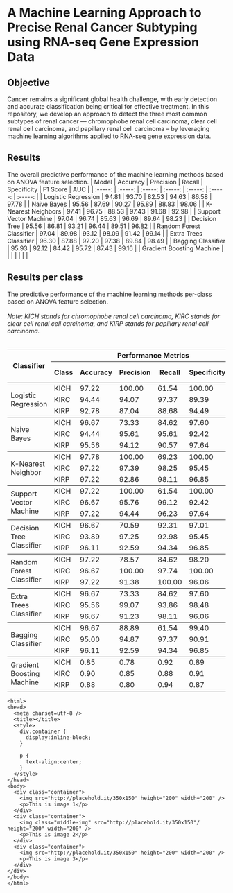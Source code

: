 # A Machine Learning Approach to Precise Renal Cancer Subtyping using RNA-seq Gene Expression Data

## Objective 

Cancer remains a significant global health challenge, with early detection and accurate classification being critical for effective treatment. In this repository, we develop an approach to detect the three most common subtypes of renal cancer — chromophobe renal cell carcinoma, clear cell renal cell carcinoma, and papillary renal cell carcinoma – by leveraging machine learning algorithms applied to RNA-seq gene expression data. 


## Results
The overall predictive performance of the machine learning methods based on ANOVA feature selection.
| Model | Accuracy | Precision | Recall | Specificity | F1 Score | AUC |
| :-----: | :-----: | :-----: | :-----: | :-----: | :-----: | :-----: |
| Logistic Regression | 94.81 | 93.70 | 82.53 | 94.63 | 86.58 | 97.78 |
| Naive Bayes | 95.56 | 87.69 | 90.27 | 95.89 | 88.83 | 98.06 |
| K-Nearest Neighbors | 97.41 | 96.75 | 88.53 | 97.43 | 91.68 | 92.98 |
| Support Vector Machine | 97.04 | 96.74 | 85.63 | 96.69 | 89.64 | 98.23 |
| Decision Tree | 95.56 | 86.81 | 93.21 | 96.44 | 89.51 | 96.82 |
| Random Forest Classifier | 97.04 | 89.98 | 93.12 | 98.09 | 91.42 | 99.14 |
| Extra Trees Classifier | 96.30 | 87.88 | 92.20 | 97.38 | 89.84 | 98.49 |
| Bagging Classifier | 95.93 | 92.12 | 84.42 | 95.72 | 87.43 | 99.16 |
| Gradient Boosting Machine |  |  |  |  |  |  |


<h2>Results per class</h2>
The predictive performance of the machine learning methods per-class based on ANOVA feature selection.
<br>
<br>
<i>Note: KICH stands for chromophobe renal cell carcinoma, KIRC stands for clear cell renal cell carcinoma, and KIRP stands for papillary renal cell carcinoma.</i>
<br>
<br>
<table>
  <thead>
    <tr>
      <th rowspan="2">Classifier</th>
      <th colspan="6">Performance Metrics</th>
    </tr>
    <tr>
        <th>Class</th>
      <th>Accuracy</th>
      <th>Precision</th>
      <th>Recall</th>
      <th>Specificity</th>
      <th>F1 Score</th>
    </tr>
  </thead>
  <tbody>
    <!-- Replace the placeholder values with your actual data -->
    <tr>
      <td rowspan="3">Logistic Regression</td>
      <td>KICH</td>
      <td>97.22</td>
      <td>100.00</td>
      <td>61.54</td>
      <td>100.00</td>
      <td>76.19</td>
    </tr>
    <tr>
      <td>KIRC</td>
      <td>94.44</td>
      <td>94.07</td>
      <td>97.37</td>
      <td>89.39</td>
      <td>95.69</td>
    </tr>
    <tr>
      <td>KIRP</td>
      <td>92.78</td>
      <td>87.04</td>
      <td>88.68</td>
      <td>94.49</td>
      <td>87.85</td>
    </tr>
  </tbody>
    <tbody>
    <!-- Replace the placeholder values with your actual data -->
    <tr>
      <td rowspan="3">Naive Bayes</td>
      <td>KICH</td>
      <td>96.67</td>
      <td>73.33</td>
      <td>84.62</td>
      <td>97.60</td>
      <td>78.57</td>
    </tr>
    <tr>
      <td>KIRC</td>
      <td>94.44</td>
      <td>95.61</td>
      <td>95.61</td>
      <td>92.42</td>
      <td>95.61</td>
    </tr>
    <tr>
      <td>KIRP</td>
      <td>95.56</td>
      <td>94.12</td>
      <td>90.57</td>
      <td>97.64</td>
      <td>92.31</td>
    </tr>
  </tbody>
    <tbody>
    <!-- Replace the placeholder values with your actual data -->
    <tr>
      <td rowspan="3">K-Nearest Neighbor</td>
      <td>KICH</td>
      <td>97.78</td>
      <td>100.00</td>
      <td>69.23</td>
      <td>100.00</td>
      <td>81.82</td>
    </tr>
    <tr>
      <td>KIRC</td>
      <td>97.22</td>
      <td>97.39</td>
      <td>98.25</td>
      <td>95.45</td>
      <td>97.82</td>
    </tr>
    <tr>
      <td>KIRP</td>
      <td>97.22</td>
      <td>92.86</td>
      <td>98.11</td>
      <td>96.85</td>
      <td>95.41</td>
    </tr>
  </tbody>
    <tbody>
    <!-- Replace the placeholder values with your actual data -->
    <tr>
      <td rowspan="3">Support Vector Machine</td>
      <td>KICH</td>
      <td>97.22</td>
      <td>100.00</td>
      <td>61.54</td>
      <td>100.00</td>
      <td>76.19</td>
    </tr>
    <tr>
      <td>KIRC</td>
      <td>96.67</td>
      <td>95.76</td>
      <td>99.12</td>
      <td>92.42</td>
      <td>97.41</td>
    </tr>
    <tr>
      <td>KIRP</td>
      <td>97.22</td>
      <td>94.44</td>
      <td>96.23</td>
      <td>97.64</td>
      <td>95.33</td>
    </tr>
  </tbody>
    <tbody>
    <!-- Replace the placeholder values with your actual data -->
    <tr>
      <td rowspan="3">Decision Tree Classifier</td>
      <td>KICH</td>
      <td>96.67</td>
      <td>70.59</td>
      <td>92.31</td>
      <td>97.01</td>
      <td>80.00</td>
    </tr>
    <tr>
      <td>KIRC</td>
      <td>93.89</td>
      <td>97.25</td>
      <td>92.98</td>
      <td>95.45</td>
      <td>95.07</td>
    </tr>
    <tr>
      <td>KIRP</td>
      <td>96.11</td>
      <td>92.59</td>
      <td>94.34</td>
      <td>96.85</td>
      <td>93.46</td>
    </tr>
  </tbody>
    <tbody>
    <!-- Replace the placeholder values with your actual data -->
    <tr>
      <td rowspan="3">Random Forest Classifier</td>
      <td>KICH</td>
      <td>97.22</td>
      <td>78.57</td>
      <td>84.62</td>
      <td>98.20</td>
      <td>81.48</td>
    </tr>
    <tr>
      <td>KIRC</td>
      <td>96.67</td>
      <td>100.00</td>
      <td>97.74</td>
      <td>100.00</td>
      <td>97.30</td>
    </tr>
    <tr>
      <td>KIRP</td>
      <td>97.22</td>
      <td>91.38</td>
      <td>100.00</td>
      <td>96.06</td>
      <td>95.50</td>
    </tr>
  </tbody>
    <tbody>
    <!-- Replace the placeholder values with your actual data -->
    <tr>
      <td rowspan="3">Extra Trees Classifier</td>
      <td>KICH</td>
      <td>96.67</td>
      <td>73.33</td>
      <td>84.62</td>
      <td>97.60</td>
      <td>78.57</td>
    </tr>
    <tr>
      <td>KIRC</td>
      <td>95.56</td>
      <td>99.07</td>
      <td>93.86</td>
      <td>98.48</td>
      <td>96.40</td>
    </tr>
    <tr>
      <td>KIRP</td>
      <td>96.67</td>
      <td>91.23</td>
      <td>98.11</td>
      <td>96.06</td>
      <td>94.55</td>
    </tr>
  </tbody>
    <tbody>
    <!-- Replace the placeholder values with your actual data -->
    <tr>
      <td rowspan="3">Bagging Classifier</td>
      <td>KICH</td>
      <td>96.67</td>
      <td>88.89</td>
      <td>61.54</td>
      <td>99.40</td>
      <td>72.73</td>
    </tr>
    <tr>
      <td>KIRC</td>
      <td>95.00</td>
      <td>94.87</td>
      <td>97.37</td>
      <td>90.91</td>
      <td>96.10</td>
    </tr>
    <tr>
      <td>KIRP</td>
      <td>96.11</td>
      <td>92.59</td>
      <td>94.34</td>
      <td>96.85</td>
      <td>93.46</td>
    </tr>
  </tbody>
    <tbody>
    <!-- Replace the placeholder values with your actual data -->
    <tr>
      <td rowspan="3">Gradient Boosting Machine</td>
      <td>KICH</td>
      <td>0.85</td>
      <td>0.78</td>
      <td>0.92</td>
      <td>0.89</td>
      <td>0.82</td>
    </tr>
    <tr>
      <td>KIRC</td>
      <td>0.90</td>
      <td>0.85</td>
      <td>0.88</td>
      <td>0.91</td>
      <td>0.87</td>
    </tr>
    <tr>
      <td>KIRP</td>
      <td>0.88</td>
      <td>0.80</td>
      <td>0.94</td>
      <td>0.87</td>
      <td>0.89</td>
    </tr>
  </tbody>
</table>



<!DOCTYPE html>
    <html>
    <head>
      <meta charset=utf-8 />
      <title></title>
      <style>
        div.container {
          display:inline-block;
        }
    
        p {
          text-align:center;
        }
      </style>
    </head>
    <body>
      <div class="container">
        <img src="http://placehold.it/350x150" height="200" width="200" />
        <p>This is image 1</p>
      </div>
      <div class="container">
        <img class="middle-img" src="http://placehold.it/350x150"/ height="200" width="200" />
        <p>This is image 2</p>
      </div>
      <div class="container">
        <img src="http://placehold.it/350x150" height="200" width="200" />
        <p>This is image 3</p>
      </div>
    </div>
    </body>
    </html>